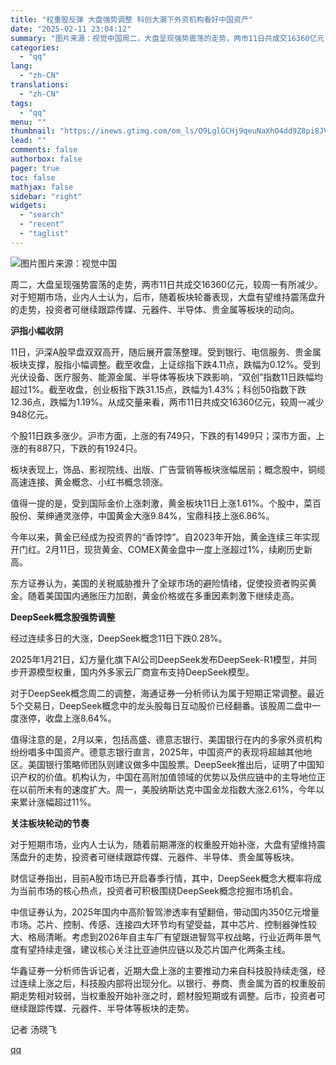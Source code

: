 ```yaml
---
title: "权重股反弹 大盘强势调整 科创大潮下外资机构看好中国资产"
date: "2025-02-11 23:04:12"
summary: "图片来源：视觉中国周二，大盘呈现强势震荡的走势，两市11日共成交16360亿元，较周一有所减少。对于..."
categories:
  - "qq"
lang:
  - "zh-CN"
translations:
  - "zh-CN"
tags:
  - "qq"
menu: ""
thumbnail: "https://inews.gtimg.com/om_ls/O9LglGCHj9qeuNaXhO4dd9Z8pi8JVEaFJt5P9ZVVzd0BcAA_640360/0"
lead: ""
comments: false
authorbox: false
pager: true
toc: false
mathjax: false
sidebar: "right"
widgets:
  - "search"
  - "recent"
  - "taglist"
---
```


![图片](https://inews.gtimg.com/om_bt/OKn63Eu4-bgUT6WM1zNgM0lRd-E0d7ZNuc0kUkkcTYJ0oAA/641)图片来源：视觉中国

周二，大盘呈现强势震荡的走势，两市11日共成交16360亿元，较周一有所减少。对于短期市场，业内人士认为，后市，随着板块轮番表现，大盘有望维持震荡盘升的走势，投资者可继续跟踪传媒、元器件、半导体、贵金属等板块的动向。

**沪指小幅收阴**

11日，沪深A股早盘双双高开，随后展开震荡整理。受到银行、电信服务、贵金属板块支撑，股指小幅调整。截至收盘，上证综指下跌4.11点，跌幅为0.12%。受到光伏设备、医疗服务、能源金属、半导体等板块下跌影响，“双创”指数11日跌幅均超过1%。截至收盘，创业板指下跌31.15点，跌幅为1.43%；科创50指数下跌12.36点，跌幅为1.19%。从成交量来看，两市11日共成交16360亿元，较周一减少948亿元。

个股11日跌多涨少。沪市方面，上涨的有749只，下跌的有1499只；深市方面，上涨的有887只，下跌的有1924只。

板块表现上，饰品、影视院线、出版、广告营销等板块涨幅居前；概念股中，铜缆高速连接、黄金概念、小红书概念领涨。

值得一提的是，受到国际金价上涨刺激，黄金板块11日上涨1.61%。个股中，菜百股份、莱绅通灵涨停，中国黄金大涨9.84%，宝鼎科技上涨6.86%。

今年以来，黄金已经成为投资界的“香饽饽”。自2023年开始，黄金连续三年实现开门红。2月11日，现货黄金、COMEX黄金盘中一度上涨超过1%，续刷历史新高。

东方证券认为，美国的关税威胁推升了全球市场的避险情绪，促使投资者购买黄金。随着美国国内通胀压力加剧，黄金价格或在多重因素刺激下继续走高。

**DeepSeek概念股强势调整**

经过连续多日的大涨，DeepSeek概念11日下跌0.28%。

2025年1月21日，幻方量化旗下AI公司DeepSeek发布DeepSeek-R1模型，并同步开源模型权重，国内外多家云厂商宣布支持DeepSeek模型。

对于DeepSeek概念周二的调整，海通证券一分析师认为属于短期正常调整。最近5个交易日，DeepSeek概念中的龙头股每日互动股价已经翻番。该股周二盘中一度涨停，收盘上涨8.64%。

值得注意的是，2月以来，包括高盛、德意志银行、美国银行在内的多家外资机构纷纷唱多中国资产。德意志银行直言，2025年，中国资产的表现将超越其他地区。美国银行策略师团队则建议做多中国股票。DeepSeek推出后，证明了中国知识产权的价值。机构认为，中国在高附加值领域的优势以及供应链中的主导地位正在以前所未有的速度扩大。周一，美股纳斯达克中国金龙指数大涨2.61%，今年以来累计涨幅超过11%。

**关注板块轮动的节奏**

对于短期市场，业内人士认为，随着前期滞涨的权重股开始补涨，大盘有望维持震荡盘升的走势，投资者可继续跟踪传媒、元器件、半导体、贵金属等板块。

财信证券指出，目前A股市场已开启春季行情，其中，DeepSeek概念大概率将成为当前市场的核心热点，投资者可积极围绕DeepSeek概念挖掘市场机会。

中信证券认为，2025年国内中高阶智驾渗透率有望翻倍，带动国内350亿元增量市场。芯片、控制、传感、连接四大环节均有望受益，其中芯片、控制器弹性较大、格局清晰。考虑到2026年自主车厂有望跟进智驾平权战略，行业近两年景气度有望持续走强，建议核心关注比亚迪供应链以及芯片国产化两条主线。

华鑫证券一分析师告诉记者，近期大盘上涨的主要推动力来自科技股持续走强，经过连续上涨之后，科技股内部将出现分化。以银行、券商、贵金属为首的权重股前期走势相对较弱，当权重股开始补涨之时，题材股短期或有调整。后市，投资者可继续跟踪传媒、元器件、半导体等板块的走势。

记者 汤晓飞

[qq](https://new.qq.com/rain/a/20250211A0905L00)
